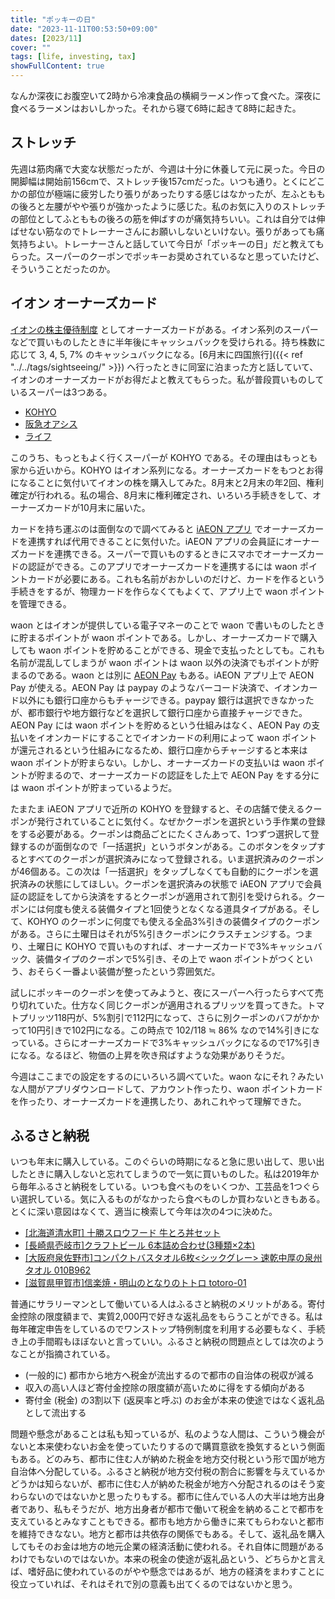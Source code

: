 ```yaml
---
title: "ポッキーの日"
date: "2023-11-11T00:53:50+09:00"
dates: [2023/11]
cover: ""
tags: [life, investing, tax]
showFullContent: true
---
```


なんか深夜にお腹空いて2時から冷凍食品の横綱ラーメン作って食べた。深夜に食べるラーメンはおいしかった。それから寝て6時に起きて8時に起きた。

## ストレッチ

先週は筋肉痛で大変な状態だったが、今週は十分に休養して元に戻った。今日の開脚幅は開始前156cmで、ストレッチ後157cmだった。いつも通り。とくにどこかの部位が極端に疲労したり張りがあったりする感じはなかったが、左ふとももの後ろと左腰がやや張りが強かったように感じた。私のお気に入りのストレッチの部位としてふとももの後ろの筋を伸ばすのが痛気持ちいい。これは自分では伸ばせない筋なのでトレーナーさんにお願いしないといけない。張りがあっても痛気持ちよい。トレーナーさんと話していて今日が「ポッキーの日」だと教えてもらった。スーパーのクーポンでポッキーお奨めされているなと思っていたけど、そういうことだったのか。

## イオン オーナーズカード

[イオンの株主優待制度](https://www.aeon.info/ir/stock/benefit/) としてオーナーズカードがある。イオン系列のスーパーなどで買いものしたときに半年後にキャッシュバックを受けられる。持ち株数に応じて 3, 4, 5, 7% のキャッシュバックになる。[6月末に四国旅行]({{< ref "../../tags/sightseeing/" >}}) へ行ったときに同室に泊まった方と話していて、イオンのオーナーズカードがお得だよと教えてもらった。私が普段買いものしているスーパーは3つある。

* [KOHYO](https://www.kohyo.co.jp/)
* [阪急オアシス](https://www.hankyu-oasis.com/)
* [ライフ](http://www.lifecorp.jp/)

このうち、もっともよく行くスーパーが KOHYO である。その理由はもっとも家から近いから。KOHYO はイオン系列になる。オーナーズカードをもつとお得になることに気付いてイオンの株を購入してみた。8月末と2月末の年2回、権利確定が行われる。私の場合、8月末に権利確定され、いろいろ手続きをして、オーナーズカードが10月末に届いた。

カードを持ち運ぶのは面倒なので調べてみると [iAEON アプリ](https://www.aeon.com/aeonapp/) でオーナーズカードを連携すれば代用できることに気付いた。iAEON アプリの会員証にオーナーズカードを連携できる。スーパーで買いものするときにスマホでオーナーズカードの認証ができる。このアプリでオーナーズカードを連携するには waon ポイントカードが必要にある。これも名前がおかしいのだけど、カードを作るという手続きをするが、物理カードを作らなくてもよくて、アプリ上で waon ポイントを管理できる。

waon とはイオンが提供している電子マネーのことで waon で書いものしたときに貯まるポイントが waon ポイントである。しかし、オーナーズカードで購入しても waon ポイントを貯めることができる、現金で支払ったとしても。これも名前が混乱してしまうが waon ポイントは waon 以外の決済でもポイントが貯まるのである。waon とは別に [AEON Pay](https://aeon.co.jp/service/lp/aeonpay/) もある。iAEON アプリ上で AEON Pay が使える。AEON Pay は paypay のようなバーコード決済で、イオンカード以外にも銀行口座からもチャージできる。paypay 銀行は選択できなかったが、都市銀行や地方銀行などを選択して銀行口座から直接チャージできた。AEON Pay には waon ポイントを貯めるという仕組みはなく、AEON Pay の支払いをイオンカードにすることでイオンカードの利用によって waon ポイントが還元されるという仕組みになるため、銀行口座からチャージすると本来は waon ポイントが貯まらない。しかし、オーナーズカードの支払いは waon ポイントが貯まるので、オーナーズカードの認証をした上で AEON Pay をする分には waon ポイントが貯まっているようだ。

たまたま iAEON アプリで近所の KOHYO を登録すると、その店舗で使えるクーポンが発行されていることに気付く。なぜかクーポンを選択という手作業の登録をする必要がある。クーポンは商品ごとにたくさんあって、1つずつ選択して登録するのが面倒なので「一括選択」というボタンがある。このボタンをタップするとすべてのクーポンが選択済みになって登録される。いま選択済みのクーポンが46個ある。この次は「一括選択」をタップしなくても自動的にクーポンを選択済みの状態にしてほしい。クーポンを選択済みの状態で iAEON アプリで会員証の認証をしてから決済をするとクーポンが適用されて割引を受けられる。クーポンには何度も使える装備タイプと1回使うとなくなる道具タイプがある。そして、KOHYO のクーポンに何度でも使える全品3%引きの装備タイプのクーポンがある。さらに土曜日はそれが5%引きクーポンにクラスチェンジする。つまり、土曜日に KOHYO で買いものすれば、オーナーズカードで3%キャッシュバック、装備タイプのクーポンで5%引き、その上で waon ポイントがつくという、おそらく一番よい装備が整ったという雰囲気だ。

試しにポッキーのクーポンを使ってみようと、夜にスーパーへ行ったらすべて売り切れていた。仕方なく同じクーポンが適用されるプリッツを買ってきた。トマトプリッツ118円が、5%割引で112円になって、さらに別クーポンのバフがかかって10円引きで102円になる。この時点で 102/118 ≒ 86% なので14%引きになっている。さらにオーナーズカードで3%キャッシュバックになるので17%引きになる。なるほど、物価の上昇を吹き飛ばすような効果がありそうだ。

今週はここまでの設定をするのにいろいろ調べていた。waon なにそれ？みたいな人間がアプリダウンロードして、アカウント作ったり、waon ポイントカードを作ったり、オーナーズカードを連携したり、あれこれやって理解できた。

## ふるさと納税

いつも年末に購入している。このぐらいの時期になると急に思い出して、思い出したときに購入しないと忘れてしまうので一気に買いものした。私は2019年から毎年ふるさと納税をしている。いつも食べものをいくつか、工芸品を1つぐらい選択している。気に入るものがなかったら食べものしか買わないときもある。とくに深い意図はなくて、適当に検索して今年は次の4つに決めた。

* [[北海道清水町] 十勝スロウフード 牛とろ丼セット](https://www.satofull.jp/products/detail.php?product_id=3163482)
* [[長崎県壱岐市]クラフトビール 6本詰め合わせ(3種類×2本)](https://www.satofull.jp/products/detail.php?product_id=1368233)
* [[大阪府泉佐野市]コンパクトバスタオル6枚<シックグレー> 速乾中厚の泉州タオル 010B962](https://www.satofull.jp/products/detail.php?product_id=1320793)
* [[滋賀県甲賀市]信楽焼・明山のとなりのトトロ totoro-01](https://www.satofull.jp/products/detail.php?product_id=1053132)

普通にサラリーマンとして働いている人はふるさと納税のメリットがある。寄付金控除の限度額まで、実質2,000円で好きな返礼品をもらうことができる。私は毎年確定申告をしているのでワンストップ特例制度を利用する必要もなく、手続き上の手間暇もほぼないと言っていい。ふるさと納税の問題点としては次のようなことが指摘されている。

* (一般的に) 都市から地方へ税金が流出するので都市の自治体の税収が減る
* 収入の高い人ほど寄付金控除の限度額が高いために得をする傾向がある
* 寄付金 (税金) の3割以下 (返戻率と呼ぶ) のお金が本来の使途ではなく返礼品として流出する

問題や懸念があることは私も知っているが、私のような人間は、こういう機会がないと本来使わないお金を使っていたりするので購買意欲を換気するという側面もある。どのみち、都市に住む人が納めた税金を地方交付税という形で国が地方自治体へ分配している。ふるさと納税が地方交付税の割合に影響を与えているかどうかは知らないが、都市に住む人が納めた税金が地方へ分配されるのはそう変わらないのではないかと思ったりもする。都市に住んでいる人の大半は地方出身者であり、私もそうだが、地方出身者が都市で働いて税金を納めることで都市を支えているとみなすこともできる。都市も地方から働きに来てもらわないと都市を維持できなない。地方と都市は共依存の関係でもある。そして、返礼品を購入してもそのお金は地方の地元企業の経済活動に使われる。それ自体に問題があるわけでもないのではないか。本来の税金の使途が返礼品という、どちらかと言えば、嗜好品に使われているのがやや懸念ではあるが、地方の経済をまわすことに役立っていれば、それはそれで別の意義も出てくるのではないかと思う。
